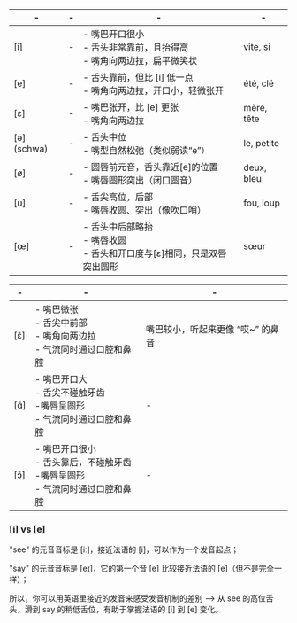 | -  | - | -  | -
|------|----|------| -
| [i]  | - | - 嘴巴开口很小 <br> - 舌头非常靠前，且抬得高 <br> - 嘴角向两边拉，扁平微笑状| vite, si
| [e]  | - | - 舌头靠前，但比 [i] 低一点 <br> - 嘴角向两边拉，开口小，轻微张开| été, clé
| [ɛ]  | - | - 嘴巴张开，比 [e] 更张 <br> - 嘴角向两边拉| mère, tête
| [ə] (schwa)| - | - 舌头中位 <br> - 嘴型自然松弛（类似弱读“e”）| le, petite
| [ø]  | - |  - 圆唇前元音，舌头靠近[e]的位置 <br> - 嘴唇圆形突出（闭口圆音） | deux, bleu
| [u]  | - | - 舌尖高位，后部<br> - 嘴唇收圆、突出（像吹口哨）| fou, loup
| [œ]  | - | - 舌头中后部略抬<br> - 嘴唇收圆<br> - 舌头和开口度与[ɛ]相同，只是双唇突出圆形| sœur


| -  | - | -
|------|------- | -
| [ɛ̃]  | - 嘴巴微张 <br> - 舌尖中前部 <br> - 嘴角向两边拉 <br> - 气流同时通过口腔和鼻腔 | 嘴巴较小，听起来更像 “哎~” 的鼻音
| [ɑ̃]  | - 嘴巴开口大 <br> - 舌尖不碰触牙齿 <br> -嘴唇呈圆形 <br> - 气流同时通过口腔和鼻腔 | -
| [ɔ̃]  | - 嘴巴开口很小 <br> - 舌头靠后，不碰触牙齿 <br> -嘴唇呈圆形 <br> - 气流同时通过口腔和鼻腔 | -

### [i] vs [e]

"see" 的元音音标是 [iː]，接近法语的 [i]，可以作为一个发音起点；

"say" 的元音音标是 [eɪ]，它的第一个音 [e] 比较接近法语的 [e]（但不是完全一样）；

所以，你可以用英语里接近的发音来感受发音机制的差别 --> 从 see 的高位舌头，滑到 say 的稍低舌位，有助于掌握法语的 [i] 到 [e] 变化。